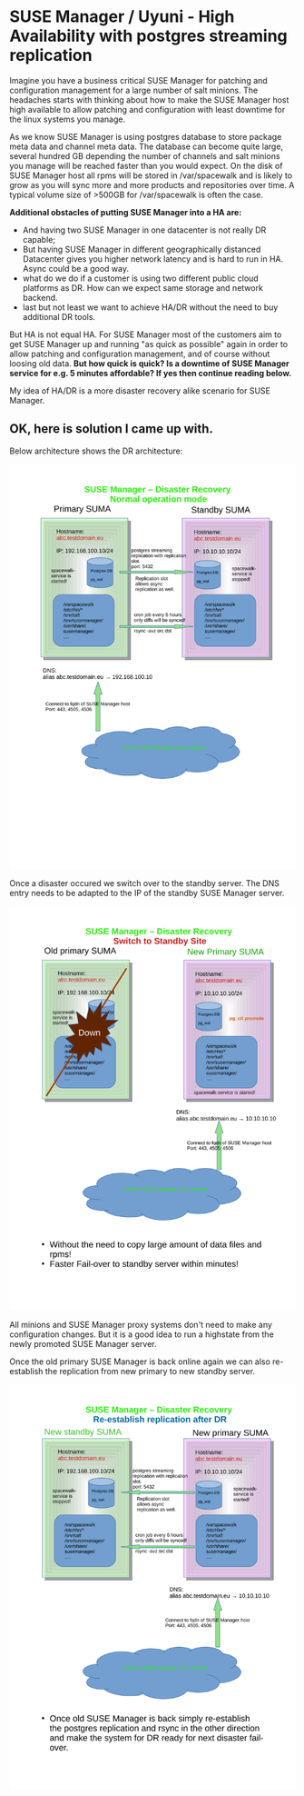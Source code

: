 # SUSE Manager / Uyuni - High Availability with postgres streaming replication 

Imagine you have a business critical SUSE Manager for patching and configuration management for a large number of salt minions.
The headaches starts with thinking about how to make the SUSE Manager host high available to allow patching and configuration with least downtime for the linux systems you manage.

As we know SUSE Manager is using postgres database to store package meta data and channel meta data. The database can become quite large, several hundred GB depending the number of channels and salt minions you manage will be reached faster than you would expect.
On the disk of SUSE Manager host all rpms will be stored in /var/spacewalk and is likely to grow as you will sync more and more products and repositories over time. A typical volume size of >500GB for /var/spacewalk is often the case.

__Additional obstacles of putting SUSE Manager into a HA are:__
* And having two SUSE Manager in one datacenter is not really DR capable;
* But having SUSE Manager in different geographically distanced Datacenter gives you higher network latency and is hard to run in HA. Async could be a good way.
* what do we do if a customer is using two different public cloud platforms as DR. How can we expect same storage and network backend.
* last but not least we want to achieve HA/DR without the need to buy additional DR tools. 

But HA is not equal HA. For SUSE Manager most of the customers aim to get SUSE Manager up and running "as quick as possible" again in order to allow patching and configuration management, and of course without loosing old data.
__But how quick is quick? Is a downtime of SUSE Manager service for e.g. 5 minutes affordable? If yes then continue reading below.__

My idea of HA/DR is a more disaster recovery alike scenario for SUSE Manager.

## OK, here is solution I came up with.

Below architecture shows the DR architecture:
<p align="center">
<img src="architecture-DR-SUMA.svg">
</p>

Once a disaster occured we switch over to the standby server.
The DNS entry needs to be adapted to the IP of the standby SUSE Manager server.
<p align="center">
<img src="architecture-DR-SUMA-switch.svg">
</p>

All minions and SUSE Manager proxy systems don't need to make any configuration changes. 
But it is a good idea to run a highstate from the newly promoted SUSE Manager server.

Once the old primary SUSE Manager is back online again we can also re-establish the replication from new primary to new standby server.
<p align="center">
<img src="architecture-DR-SUMA-re-establish-replication-after-dr.svg">
</p>


